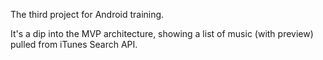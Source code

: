 The third project for Android training.

It's a dip into the MVP architecture, showing a list of music (with preview) pulled from iTunes Search API.
